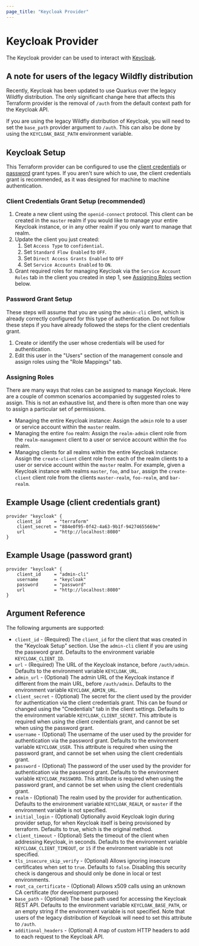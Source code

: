 ```yaml
---
page_title: "Keycloak Provider"
---
```


# Keycloak Provider

The Keycloak provider can be used to interact with [Keycloak](https://www.keycloak.org/).

## A note for users of the legacy Wildfly distribution

Recently, Keycloak has been updated to use Quarkus over the legacy Wildfly distribution. The only significant change here
that affects this Terraform provider is the removal of `/auth` from the default context path for the Keycloak API.

If you are using the legacy Wildfly distribution of Keycloak, you will need to set the `base_path` provider argument to
`/auth`. This can also be done by using the `KEYCLOAK_BASE_PATH` environment variable.

## Keycloak Setup

This Terraform provider can be configured to use the [client credentials](https://www.oauth.com/oauth2-servers/access-tokens/client-credentials/)
or [password](https://www.oauth.com/oauth2-servers/access-tokens/password-grant/) grant types. If you aren't
sure which to use, the client credentials grant is recommended, as it was designed for machine to machine authentication.

### Client Credentials Grant Setup (recommended)

1. Create a new client using the `openid-connect` protocol. This client can be created in the `master` realm if you would
like to manage your entire Keycloak instance, or in any other realm if you only want to manage that realm.
1. Update the client you just created:
    1. Set `Access Type` to `confidential`.
    1. Set `Standard Flow Enabled` to `OFF`.
    1. Set `Direct Access Grants Enabled` to `OFF`
    1. Set `Service Accounts Enabled` to `ON`.
1. Grant required roles for managing Keycloak via the `Service Account Roles` tab in the client you created in step 1, see [Assigning Roles](#assigning-roles) section below.

### Password Grant Setup

These steps will assume that you are using the `admin-cli` client, which is already correctly configured for this type
of authentication. Do not follow these steps if you have already followed the steps for the client credentials grant.

1. Create or identify the user whose credentials will be used for authentication.
1. Edit this user in the "Users" section of the management console and assign roles using the "Role Mappings" tab.

### Assigning Roles

There are many ways that roles can be assigned to manage Keycloak. Here are a couple of common scenarios accompanied
by suggested roles to assign. This is not an exhaustive list, and there is often more than one way to assign a particular set
of permissions.

- Managing the entire Keycloak instance: Assign the `admin` role to a user or service account within the `master` realm.
- Managing the entire `foo` realm: Assign the `realm-admin` client role from the `realm-management` client to a user or service
account within the `foo` realm.
- Managing clients for all realms within the entire Keycloak instance: Assign the `create-client` client role from each of
the realm clients to a user or service account within the `master` realm. For example, given a Keycloak instance with realms
`master`, `foo`, and `bar`, assign the `create-client` client role from the clients `master-realm`, `foo-realm`, and `bar-realm`.

## Example Usage (client credentials grant)

```hcl
provider "keycloak" {
	client_id     = "terraform"
	client_secret = "884e0f95-0f42-4a63-9b1f-94274655669e"
	url           = "http://localhost:8080"
}
```

## Example Usage (password grant)

```hcl
provider "keycloak" {
	client_id     = "admin-cli"
	username      = "keycloak"
	password      = "password"
	url           = "http://localhost:8080"
}
```

## Argument Reference

The following arguments are supported:

- `client_id` - (Required) The `client_id` for the client that was created in the "Keycloak Setup" section. Use the `admin-cli` client if you are using the password grant. Defaults to the environment variable `KEYCLOAK_CLIENT_ID`.
- `url` - (Required) The URL of the Keycloak instance, before `/auth/admin`. Defaults to the environment variable `KEYCLOAK_URL`.
- `admin_url` - (Optional) The admin URL of the Keycloak instance if different from the main URL, before `/auth/admin`. Defaults to the environment variable `KEYCLOAK_ADMIN_URL`.
- `client_secret` - (Optional) The secret for the client used by the provider for authentication via the client credentials grant. This can be found or changed using the "Credentials" tab in the client settings. Defaults to the environment variable `KEYCLOAK_CLIENT_SECRET`. This attribute is required when using the client credentials grant, and cannot be set when using the password grant.
- `username` - (Optional) The username of the user used by the provider for authentication via the password grant. Defaults to the environment variable `KEYCLOAK_USER`. This attribute is required when using the password grant, and cannot be set when using the client credentials grant.
- `password` - (Optional) The password of the user used by the provider for authentication via the password grant. Defaults to the environment variable `KEYCLOAK_PASSWORD`. This attribute is required when using the password grant, and cannot be set when using the client credentials grant.
- `realm` - (Optional) The realm used by the provider for authentication. Defaults to the environment variable `KEYCLOAK_REALM`, or `master` if the environment variable is not specified.
- `initial_login` - (Optional) Optionally avoid Keycloak login during provider setup, for when Keycloak itself is being provisioned by terraform. Defaults to true, which is the original method.
- `client_timeout` - (Optional) Sets the timeout of the client when addressing Keycloak, in seconds. Defaults to the environment variable `KEYCLOAK_CLIENT_TIMEOUT`, or `15` if the environment variable is not specified.
- `tls_insecure_skip_verify` - (Optional) Allows ignoring insecure certificates when set to `true`. Defaults to `false`. Disabling this security check is dangerous and should only be done in local or test environments.
- `root_ca_certificate` - (Optional) Allows x509 calls using an unknown CA certificate (for development purposes)
- `base_path` - (Optional) The base path used for accessing the Keycloak REST API.  Defaults to the environment variable `KEYCLOAK_BASE_PATH`, or an empty string if the environment variable is not specified. Note that users of the legacy distribution of Keycloak will need to set this attribute to `/auth`.
- `additional_headers` - (Optional) A map of custom HTTP headers to add to each request to the Keycloak API.
